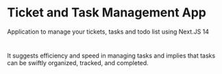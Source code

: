 # Ticket and Task Management App
Application to manage your tickets, tasks and todo list using Next.JS 14
#
It suggests efficiency and speed in managing tasks and implies that tasks can be swiftly organized, tracked, and completed.
